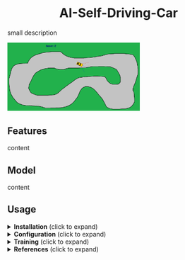 <h1 align="center"> <strong> AI-Self-Driving-Car </strong> </h1>
small description

<img
  src="https://github.com/domirom604/AI-Self-Driving-Car/blob/main/logo.png"
  alt="Alt text"
  title="Optional title"
  style="display: inline-block; margin: 0 auto; max-width: 300px">

## Features
content

## Model
content
## Usage

<details>
    <summary><strong>Installation</strong> (click to expand)</summary>
      <p>Content 1 Content 1 Content 1 Content 1 Content 1</p>
</details>
         
<details>
    <summary><strong>Configuration</strong> (click to expand)</summary>
       <p>Content 1 Content 1 Content 1 Content 1 Content 1</p>
</details>

<details> 
    <summary> <strong>Training</strong> (click to expand)</summary> 
       <p>Content 1 Content 1 Content 1 Content 1 Content 1</p>
</details>
         
<details>
     <summary><strong>References</strong> (click to expand)</summary>
       <ul>
        <li>First item</li>
        <li>Second item</li>
        <li>Third item</li>
        <li>Fourth item</li>
      </ul>
</details>
